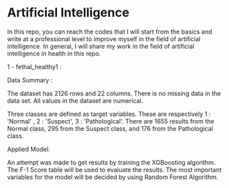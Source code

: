# Artificial Intelligence

In this repo, you can reach the codes that I will start from the basics and write at a professional level to improve myself in the field of artificial intelligence. In general, I will share my work in the field of artificial intelligence in health in this repo.


1 - fethal_healthy1 : 

Data Summary :

The dataset has 2126 rows and 22 columns. There is no missing data in the data set. All values in the dataset are numerical.

Three classes are defined as target variables. These are respectively 1 : 'Normal' , 2 : 'Suspect', 3 : 'Pathological'. There are 1655 results from the Normal class, 295 from the Suspect class, and 176 from the Pathological class.

Applied Model:

An attempt was made to get results by training the XGBoosting algorithm. The F-1 Score table will be used to evaluate the results. The most important variables for the model will be decided by using Random Forest Algorithm.
